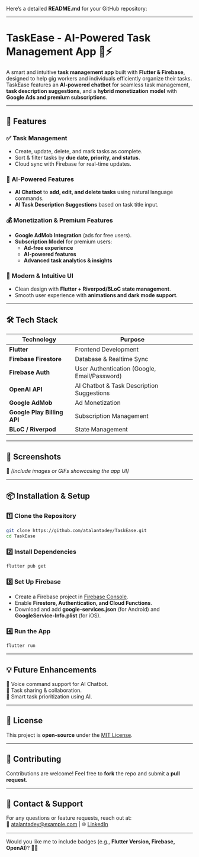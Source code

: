 Here’s a detailed **README.md** for your GitHub repository:  

---

# **TaskEase - AI-Powered Task Management App** 📝⚡  

A smart and intuitive **task management app** built with **Flutter & Firebase**, designed to help gig workers and individuals efficiently organize their tasks. TaskEase features an **AI-powered chatbot** for seamless task management, **task description suggestions**, and a **hybrid monetization model** with **Google Ads and premium subscriptions**.  

---

## **🚀 Features**  

### ✅ **Task Management**  
- Create, update, delete, and mark tasks as complete.  
- Sort & filter tasks by **due date, priority, and status**.  
- Cloud sync with Firebase for real-time updates.  

### 🤖 **AI-Powered Features**  
- **AI Chatbot** to **add, edit, and delete tasks** using natural language commands.  
- **AI Task Description Suggestions** based on task title input.  

### 💰 **Monetization & Premium Features**  
- **Google AdMob Integration** (ads for free users).  
- **Subscription Model** for premium users:  
  - **Ad-free experience**  
  - **AI-powered features**  
  - **Advanced task analytics & insights**  

### 🎨 **Modern & Intuitive UI**  
- Clean design with **Flutter + Riverpod/BLoC state management**.  
- Smooth user experience with **animations and dark mode support**.  

---

## **🛠 Tech Stack**  

| Technology  | Purpose  |  
|-------------|---------|  
| **Flutter**  | Frontend Development |  
| **Firebase Firestore**  | Database & Realtime Sync |  
| **Firebase Auth**  | User Authentication (Google, Email/Password) |  
| **OpenAI API**  | AI Chatbot & Task Description Suggestions |  
| **Google AdMob**  | Ad Monetization |  
| **Google Play Billing API**  | Subscription Management |  
| **BLoC / Riverpod**  | State Management |  

---

## **📱 Screenshots**  
📌 *[Include images or GIFs showcasing the app UI]*  

---

## **📦 Installation & Setup**  

### **1️⃣ Clone the Repository**  
```sh
git clone https://github.com/atalantadey/TaskEase.git
cd TaskEase
```

### **2️⃣ Install Dependencies**  
```sh
flutter pub get
```

### **3️⃣ Set Up Firebase**  
- Create a Firebase project in [Firebase Console](https://console.firebase.google.com/).  
- Enable **Firestore, Authentication, and Cloud Functions**.  
- Download and add **google-services.json** (for Android) and **GoogleService-Info.plist** (for iOS).  

### **4️⃣ Run the App**  
```sh
flutter run
```

---

## **💡 Future Enhancements**  
🔹 Voice command support for AI Chatbot.  
🔹 Task sharing & collaboration.  
🔹 Smart task prioritization using AI.  

---

## **📜 License**  
This project is **open-source** under the [MIT License](LICENSE).  

---

## **🙌 Contributing**  
Contributions are welcome! Feel free to **fork** the repo and submit a **pull request**.  

---

## **📩 Contact & Support**  
For any questions or feature requests, reach out at:  
📧 atalantadey@example.com | 🌐 [LinkedIn](https://linkedin.com/in/atalantadey)  

---

Would you like me to include badges (e.g., **Flutter Version, Firebase, OpenAI**)? 🚀🔥
